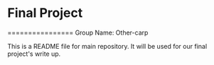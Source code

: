 # Final Project
================
Group Name: Other-carp

This is a README file for main repository. It will be used for our final project's write up.
